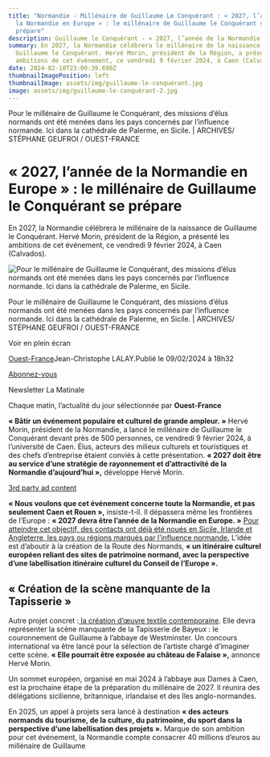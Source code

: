 ```yaml
---
title: "Normandie - Millénaire de Guillaume Le Conquérant : « 2027, l’année de
  la Normandie en Europe » : le millénaire de Guillaume le Conquérant se
  prépare"
description: Guillaume le Conquérant - « 2027, l’année de la Normandie en Europe »
summary: En 2027, la Normandie célébrera le millénaire de la naissance de
  Guillaume le Conquérant. Hervé Morin, président de la Région, a présenté les
  ambitions de cet événement, ce vendredi 9 février 2024, à Caen (Calvados).
date: 2024-02-10T23:09:39.690Z
thumbnailImagePosition: left
thumbnailImage: assets/img/guillaume-le-conquérant.jpg
image: assets/img/guillaume-le-conquérant-2.jpg
---
```



Pour le millénaire de Guillaume le Conquérant, des missions d’élus normands ont été menées dans les pays concernés par l’influence normande. Ici dans la cathédrale de Palerme, en Sicile. | ARCHIVES/ STÉPHANE GEUFROI / OUEST-FRANCE

<!--StartFragment-->

# « 2027, l’année de la Normandie en Europe » : le millénaire de Guillaume le Conquérant se prépare

En 2027, la Normandie célébrera le millénaire de la naissance de Guillaume le Conquérant. Hervé Morin, président de la Région, a présenté les ambitions de cet événement, ce vendredi 9 février 2024, à Caen (Calvados).

![Pour le millénaire de Guillaume le Conquérant, des missions d’élus normands ont été menées dans les pays concernés par l’influence normande. Ici dans la cathédrale de Palerme, en Sicile.](https://media.ouest-france.fr/v1/pictures/MjAyNDAyYTdhZTJkOWE5OWZhN2IxYjhhNGYyYmRiY2ZhMmZlMTI?width=1260&height=708&focuspoint=49%2C58&cropresize=1&client_id=bpeditorial&sign=15ef0b297d51d56c4cfad3205088aeddca466b749df19a6490b86118b9d13358)

Pour le millénaire de Guillaume le Conquérant, des missions d’élus normands ont été menées dans les pays concernés par l’influence normande. Ici dans la cathédrale de Palerme, en Sicile. | ARCHIVES/ STÉPHANE GEUFROI / OUEST-FRANCE

Voir en plein écran

[Ouest-France](https://www.ouest-france.fr/)Jean-Christophe LALAY.Publié le 09/02/2024 à 18h32

[Abonnez-vous](https://abonnement.ouest-france.fr/?rt=https://www.ouest-france.fr/normandie/2027-lannee-de-la-normandie-en-europe-le-millenaire-de-guillaume-le-conquerant-se-prepare-bca78736-c75d-11ee-bd89-65961cacb703&int_medium=lien&int_campaign=abonnement&int_content=page-article_boutonjaunehaut&marquesource=OF&marquepref=&ida=bca78736-c75d-11ee-bd89-65961cacb703)

Newsletter La Matinale

Chaque matin, l’actualité du jour sélectionnée par **Ouest-France**

**« Bâtir un événement populaire et culturel de grande ampleur. »** Hervé Morin, président de la Normandie, a lancé le millénaire de Guillaume le Conquérant devant près de 500 personnes, ce vendredi 9 février 2024, à l’université de Caen. Élus, acteurs des milieux culturels et touristiques et des chefs d’entreprise étaient conviés à cette présentation. **« 2027 doit être au service d’une stratégie de rayonnement et d’attractivité de la Normandie d’aujourd’hui »,** développe Hervé Morin.

[3rd party ad content](https://a5c5e5b2546463f94ac7d2ea02702f73.safeframe.googlesyndication.com/safeframe/1-0-40/html/container.html)

**« Nous voulons que cet événement concerne toute la Normandie, et pas seulement Caen et Rouen »,** insiste-t-il. Il dépassera même les frontières de l’Europe : **« 2027 devra être l’année de la Normandie en Europe. »** [Pour atteindre cet objectif, des contacts ont déjà été noués en Sicile, Irlande et Angleterre, les pays ou régions marqués par l’influence normande.](https://www.ouest-france.fr/normandie/en-images-la-normandie-renoue-avec-son-histoire-en-sicile-03d6e3c4-80ad-11ee-a407-397218b61e71) L’idée est d’aboutir à la création de la Route des Normands, **« un itinéraire culturel européen reliant des sites de patrimoine normand, avec la perspective d’une labellisation itinéraire culturel du Conseil de l’Europe ».**

## « Création de la scène manquante de la Tapisserie »

Autre projet concret :[ la création d’œuvre textile contemporaine](https://www.ouest-france.fr/culture/histoire/millenaire-2027-la-region-normandie-veut-recreer-la-piece-manquante-de-la-tapisserie-de-bayeux-9ada9d38-944e-11ee-a573-1d8641f728fa). Elle devra représenter la scène manquante de la Tapisserie de Bayeux : le couronnement de Guillaume à l’abbaye de Westminster. Un concours international va être lancé pour la sélection de l’artiste chargé d’imaginer cette scène. **« Elle pourrait être exposée au château de Falaise »,** annonce Hervé Morin.

Un sommet européen, organisé en mai 2024 à l’abbaye aux Dames à Caen, est la prochaine étape de la préparation du millénaire de 2027. Il réunira des délégations sicilienne, britannique, irlandaise et des îles anglo-normandes.

En 2025, un appel à projets sera lancé à destination **« des acteurs normands du tourisme, de la culture, du patrimoine, du sport dans la perspective d’une labellisation des projets ».** Marque de son ambition pour cet événement, la Normandie compte consacrer 40 millions d’euros au millénaire de Guillaume

<!--EndFragment-->